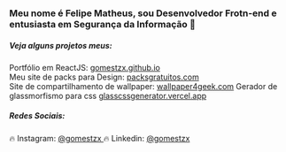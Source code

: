 ### Meu nome é Felipe Matheus, sou Desenvolvedor Frotn-end e entusiasta em Segurança da Informação :wave:

<h5> Veja alguns projetos meus: </h5>

 Portfólio em ReactJS: <a href="https://gomestzx.github.io/"> gomestzx.github.io </a> <br>
 Meu site de packs para Design: <a href="https://packsgratuitos.com"> packsgratuitos.com </a> <br>
 Site de compartilhamento de wallpaper: <a href="https://wallpaper4geek.com">wallpaper4geek.com</a>
 Gerador de glassmorfismo para css <a href="https://glassmorphism-css.vercel.app/"> glasscssgenerator.vercel.app </a>
 

<h5> Redes Sociais: </h5>

:fire: Instagram: <a href="https://instagram.com/gomestzx"> @gomestzx </a>
:fire: Linkedin: <a href="https://www.linkedin.com/in/gomestzx"> @gomestzx </a>
